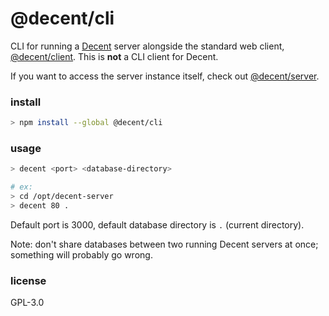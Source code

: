 # @decent/cli
CLI for running a [Decent](https://github.com/decent-chat/decent) server alongside the standard web client, [@decent/client](https://github.com/decent-chat/decent/tree/master/packages/client). This is **not** a CLI client for Decent.

If you want to access the server instance itself, check out [@decent/server](https://github.com/decent-chat/decent/tree/master/packages/server).

### install
```sh
> npm install --global @decent/cli
```

### usage
```sh
> decent <port> <database-directory>

# ex:
> cd /opt/decent-server
> decent 80 .
```
Default port is 3000, default database directory is `.` (current directory).

Note: don't share databases between two running Decent servers at once; something will probably go wrong.

### license
GPL-3.0
